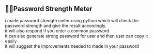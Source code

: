 <h2>🔐🔑Password Strength Meter</h2>
i made password strength meter using python which will check the password strength and give the result accordingly.
<br>
it will also respond if you enter a common password
<br>
it can also generate strong password for user and then user can copy it easily
<br>
it will suggest the improvements needed to made in your password
